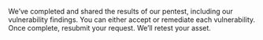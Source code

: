 We’ve completed and shared the results of our pentest, including our vulnerability findings. You can either accept or remediate each vulnerability. Once complete, resubmit your request. We’ll retest your asset.